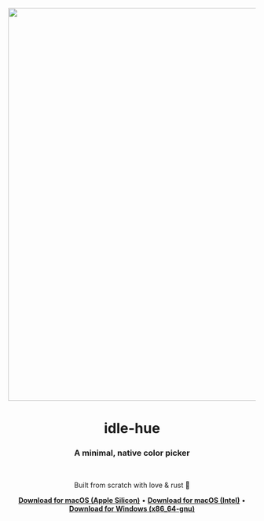<p align="center">
  <a href="#">
    <img width="3616" height="800" alt="Frame 4" src="https://github.com/user-attachments/assets/512080a9-16ce-4f4e-bf48-f5ed3aaca4fd" />
  </a>
</p>

<h1 align="center">
  idle-hue
</h1>

<h3 align="center">
    A minimal, native color picker
</h3>

<br>

<p align="center">
  Built from scratch with love & rust 🌱
</p>

<div align="center">
  <p>
    <strong><a href="https://apps.cyypher.com/idle-hue/download/macos-arm/0.4.6">Download for macOS (Apple Silicon)</a></strong> •
    <strong><a href="https://apps.cyypher.com/idle-hue/download/macos-intel/0.4.6">Download for macOS (Intel)</a></strong> •
    <strong><a href="https://apps.cyypher.com/idle-hue/download/windows-x86_64-gnu/0.4.6">Download for Windows (x86_64-gnu)</a></strong>
  </p>
</div>
